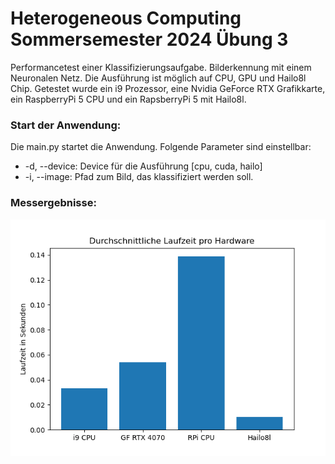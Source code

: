 # Heterogeneous Computing Sommersemester 2024 Übung 3

Performancetest einer Klassifizierungsaufgabe. Bilderkennung mit einem Neuronalen Netz. Die Ausführung ist möglich auf 
CPU, GPU und Hailo8l Chip. Getestet wurde ein i9 Prozessor, eine Nvidia GeForce RTX Grafikkarte, ein RaspberryPi 5 CPU und 
ein RapsberryPi 5 mit Hailo8l.

### Start der Anwendung:
Die main.py startet die Anwendung. Folgende Parameter sind einstellbar:
- -d, --device: Device für die Ausführung [cpu, cuda, hailo]
- -i, --image:  Pfad zum Bild, das klassifiziert werden soll.


### Messergebnisse:

![Ergbnisse](/results/Grafik.png#center)

